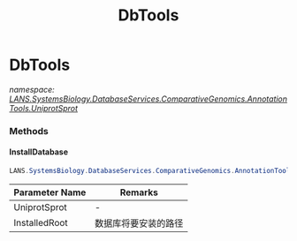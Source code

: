 ﻿---
title: DbTools
---

# DbTools
_namespace: [LANS.SystemsBiology.DatabaseServices.ComparativeGenomics.AnnotationTools.UniprotSprot](N-LANS.SystemsBiology.DatabaseServices.ComparativeGenomics.AnnotationTools.UniprotSprot.html)_





### Methods

#### InstallDatabase
```csharp
LANS.SystemsBiology.DatabaseServices.ComparativeGenomics.AnnotationTools.UniprotSprot.DbTools.InstallDatabase(System.String,System.String)
```


|Parameter Name|Remarks|
|--------------|-------|
|UniprotSprot|-|
|InstalledRoot|数据库将要安装的路径|



